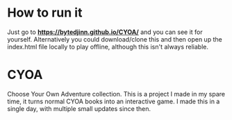 # How to run it
Just go to __https://bytedjinn.github.io/CYOA/__ and you can see it for yourself. Alternatively you could download/clone this and then open up the index.html file locally to play offline, although this isn't always reliable.

# CYOA
Choose Your Own Adventure collection. This is a project I made in my spare time, it turns normal CYOA books into an interactive game. I made this in a single day, with multiple small updates since then.
